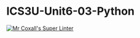 # ICS3U-Unit6-03-Python
[![Mr Coxall's Super Linter](https://github.com/zaida-hammmel2108/ICS3U-Unit6-03-Python/workflows/Mr%20Coxall's%20Super%20Linter/badge.svg)](https://github.com/zaida-hammmel2108/ICS3U-Unit6-03-Python/actions/)
